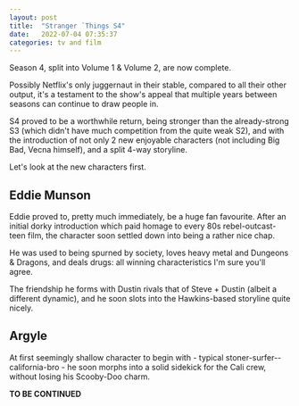 ```yaml
---
layout: post
title:  "Stranger `Things S4"
date:   2022-07-04 07:35:37
categories: tv and film
---
```


Season 4, split into Volume 1 & Volume 2, are now complete.

Possibly Netflix's only juggernaut in their stable, compared to all their other output, it's a testament to the show's appeal that multiple years between seasons can continue to draw people in.

S4 proved to be a worthwhile return, being stronger than the already-strong S3 (which didn't have much competition from the quite weak S2), and with the introduction of not only 2 new enjoyable characters (not including Big Bad, Vecna himself), and a split 4-way storyline.

Let's look at the new characters first.

## Eddie Munson

Eddie proved to, pretty much immediately, be a huge fan favourite. After an initial dorky introduction which paid homage to every 80s rebel-outcast-teen film, the character soon settled down into being a rather nice chap. 

He was used to being spurned by society, loves heavy metal and Dungeons & Dragons, and deals drugs: all winning characteristics I'm sure you'll agree.

The friendship he forms with Dustin rivals that of Steve + Dustin (albeit a different dynamic), and he soon slots into the Hawkins-based storyline quite nicely.

## Argyle

At first seemingly shallow character to begin with - typical stoner-surfer--california-bro - he soon morphs into a solid sidekick for the Cali crew, without losing his Scooby-Doo charm. 


**TO BE CONTINUED**